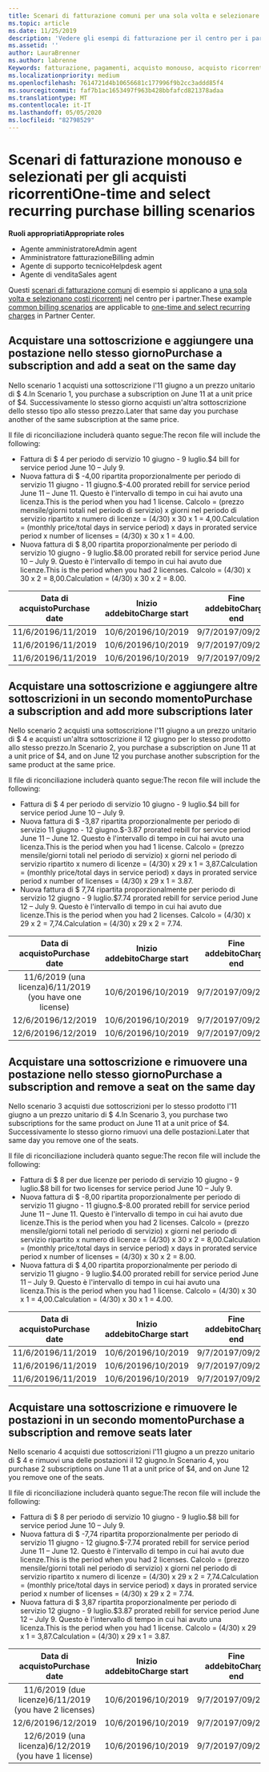 ```yaml
---
title: Scenari di fatturazione comuni per una sola volta e selezionare gli acquisti ricorrenti | Centro per i partner
ms.topic: article
ms.date: 11/25/2019
description: 'Vedere gli esempi di fatturazione per il centro per i partner per una sola volta e selezionare gli acquisti ricorrenti: quando si acquistano sottoscrizioni, aggiungere altre sottoscrizioni, aggiungere o rimuovere postazioni.'
ms.assetid: ''
author: LauraBrenner
ms.author: labrenne
Keywords: fatturazione, pagamenti, acquisto monouso, acquisto ricorrente, sottoscrizioni, postazioni
ms.localizationpriority: medium
ms.openlocfilehash: 7614721d4b10656681c177996f9b2cc3addd85f4
ms.sourcegitcommit: faf7b1ac1653497f963b428bbfafcd821378adaa
ms.translationtype: MT
ms.contentlocale: it-IT
ms.lasthandoff: 05/05/2020
ms.locfileid: "82798529"
---
```

# <a name="one-time-and-select-recurring-purchase-billing-scenarios"></a><span data-ttu-id="6d128-104">Scenari di fatturazione monouso e selezionati per gli acquisti ricorrenti</span><span class="sxs-lookup"><span data-stu-id="6d128-104">One-time and select recurring purchase billing scenarios</span></span>

<span data-ttu-id="6d128-105">**Ruoli appropriati**</span><span class="sxs-lookup"><span data-stu-id="6d128-105">**Appropriate roles**</span></span>

- <span data-ttu-id="6d128-106">Agente amministratore</span><span class="sxs-lookup"><span data-stu-id="6d128-106">Admin agent</span></span>
- <span data-ttu-id="6d128-107">Amministratore fatturazione</span><span class="sxs-lookup"><span data-stu-id="6d128-107">Billing admin</span></span>
- <span data-ttu-id="6d128-108">Agente di supporto tecnico</span><span class="sxs-lookup"><span data-stu-id="6d128-108">Helpdesk agent</span></span>
- <span data-ttu-id="6d128-109">Agente di vendita</span><span class="sxs-lookup"><span data-stu-id="6d128-109">Sales agent</span></span>

<span data-ttu-id="6d128-110">Questi [scenari di fatturazione comuni](common-billing-scenarios.md) di esempio si applicano a [una sola volta e selezionano costi ricorrenti](one-time-and-recurring-billing.md) nel centro per i partner.</span><span class="sxs-lookup"><span data-stu-id="6d128-110">These example [common billing scenarios](common-billing-scenarios.md) are applicable to [one-time and select recurring charges](one-time-and-recurring-billing.md) in Partner Center.</span></span>

## <a name="purchase-a-subscription-and-add-a-seat-on-the-same-day"></a><span data-ttu-id="6d128-111">Acquistare una sottoscrizione e aggiungere una postazione nello stesso giorno</span><span class="sxs-lookup"><span data-stu-id="6d128-111">Purchase a subscription and add a seat on the same day</span></span>

<span data-ttu-id="6d128-112">Nello scenario 1 acquisti una sottoscrizione l'11 giugno a un prezzo unitario di $ 4.</span><span class="sxs-lookup"><span data-stu-id="6d128-112">In Scenario 1, you purchase a subscription on June 11 at a unit price of $4.</span></span> <span data-ttu-id="6d128-113">Successivamente lo stesso giorno acquisti un'altra sottoscrizione dello stesso tipo allo stesso prezzo.</span><span class="sxs-lookup"><span data-stu-id="6d128-113">Later that same day you purchase another of the same subscription at the same price.</span></span>

<span data-ttu-id="6d128-114">Il file di riconciliazione includerà quanto segue:</span><span class="sxs-lookup"><span data-stu-id="6d128-114">The recon file will include the following:</span></span>

- <span data-ttu-id="6d128-115">Fattura di $ 4 per periodo di servizio 10 giugno - 9 luglio.</span><span class="sxs-lookup"><span data-stu-id="6d128-115">$4 bill for service period June 10 – July 9.</span></span>
- <span data-ttu-id="6d128-116">Nuova fattura di $ -4,00 ripartita proporzionalmente per periodo di servizio 11 giugno - 11 giugno.</span><span class="sxs-lookup"><span data-stu-id="6d128-116">$-4.00 prorated rebill for service period June 11 – June 11.</span></span> <span data-ttu-id="6d128-117">Questo è l'intervallo di tempo in cui hai avuto una licenza.</span><span class="sxs-lookup"><span data-stu-id="6d128-117">This is the period when you had 1 license.</span></span> <span data-ttu-id="6d128-118">Calcolo = (prezzo mensile/giorni totali nel periodo di servizio) x giorni nel periodo di servizio ripartito x numero di licenze = (4/30) x 30 x 1 = 4,00.</span><span class="sxs-lookup"><span data-stu-id="6d128-118">Calculation = (monthly price/total days in service period) x days in prorated service period x number of licenses = (4/30) x 30 x 1 = 4.00.</span></span>
- <span data-ttu-id="6d128-119">Nuova fattura di $ 8,00 ripartita proporzionalmente per periodo di servizio 10 giugno - 9 luglio.</span><span class="sxs-lookup"><span data-stu-id="6d128-119">$8.00 prorated rebill for service period June 10 – July 9.</span></span> <span data-ttu-id="6d128-120">Questo è l'intervallo di tempo in cui hai avuto due licenze.</span><span class="sxs-lookup"><span data-stu-id="6d128-120">This is the period when you had 2 licenses.</span></span> <span data-ttu-id="6d128-121">Calcolo = (4/30) x 30 x 2 = 8,00.</span><span class="sxs-lookup"><span data-stu-id="6d128-121">Calculation = (4/30) x 30 x 2 = 8.00.</span></span>

|<span data-ttu-id="6d128-122">**Data di acquisto**</span><span class="sxs-lookup"><span data-stu-id="6d128-122">**Purchase date**</span></span>   |<span data-ttu-id="6d128-123">**Inizio addebito**</span><span class="sxs-lookup"><span data-stu-id="6d128-123">**Charge start**</span></span> |<span data-ttu-id="6d128-124">**Fine addebito**</span><span class="sxs-lookup"><span data-stu-id="6d128-124">**Charge end**</span></span>  |<span data-ttu-id="6d128-125">**Prezzo unitario**</span><span class="sxs-lookup"><span data-stu-id="6d128-125">**Unit price**</span></span>  |<span data-ttu-id="6d128-126">**Quantità**</span><span class="sxs-lookup"><span data-stu-id="6d128-126">**Quantity**</span></span>  |<span data-ttu-id="6d128-127">**Amount**</span><span class="sxs-lookup"><span data-stu-id="6d128-127">**Amount**</span></span> |<span data-ttu-id="6d128-128">**Tipo di addebito**</span><span class="sxs-lookup"><span data-stu-id="6d128-128">**Charge type**</span></span> |
|:------:|:------:|:------:|:------:|:------:|:------:|:-----:|
|<span data-ttu-id="6d128-129">11/6/2019</span><span class="sxs-lookup"><span data-stu-id="6d128-129">6/11/2019</span></span>      |<span data-ttu-id="6d128-130">10/6/2019</span><span class="sxs-lookup"><span data-stu-id="6d128-130">6/10/2019</span></span>   |<span data-ttu-id="6d128-131">9/7/2019</span><span class="sxs-lookup"><span data-stu-id="6d128-131">7/09/2019</span></span>         |<span data-ttu-id="6d128-132">$ 4</span><span class="sxs-lookup"><span data-stu-id="6d128-132">$4</span></span>                |<span data-ttu-id="6d128-133">1</span><span class="sxs-lookup"><span data-stu-id="6d128-133">1</span></span>                 |<span data-ttu-id="6d128-134">$ 4</span><span class="sxs-lookup"><span data-stu-id="6d128-134">$4</span></span>            |<span data-ttu-id="6d128-135">Nuova</span><span class="sxs-lookup"><span data-stu-id="6d128-135">New</span></span>         |
|<span data-ttu-id="6d128-136">11/6/2019</span><span class="sxs-lookup"><span data-stu-id="6d128-136">6/11/2019</span></span>     | <span data-ttu-id="6d128-137">10/6/2019</span><span class="sxs-lookup"><span data-stu-id="6d128-137">6/10/2019</span></span>    |<span data-ttu-id="6d128-138">9/7/2019</span><span class="sxs-lookup"><span data-stu-id="6d128-138">7/09/2019</span></span>        |<span data-ttu-id="6d128-139">$ 4</span><span class="sxs-lookup"><span data-stu-id="6d128-139">$4</span></span>        |<span data-ttu-id="6d128-140">1</span><span class="sxs-lookup"><span data-stu-id="6d128-140">1</span></span>        | <span data-ttu-id="6d128-141">$ -4</span><span class="sxs-lookup"><span data-stu-id="6d128-141">-$4</span></span>       |<span data-ttu-id="6d128-142">addQuantity</span><span class="sxs-lookup"><span data-stu-id="6d128-142">addQuantity</span></span>           |
|<span data-ttu-id="6d128-143">11/6/2019</span><span class="sxs-lookup"><span data-stu-id="6d128-143">6/11/2019</span></span>     | <span data-ttu-id="6d128-144">10/6/2019</span><span class="sxs-lookup"><span data-stu-id="6d128-144">6/10/2019</span></span>    |<span data-ttu-id="6d128-145">9/7/2019</span><span class="sxs-lookup"><span data-stu-id="6d128-145">7/09/2019</span></span>        |<span data-ttu-id="6d128-146">$ 4</span><span class="sxs-lookup"><span data-stu-id="6d128-146">$4</span></span>        | <span data-ttu-id="6d128-147">2</span><span class="sxs-lookup"><span data-stu-id="6d128-147">2</span></span>      |<span data-ttu-id="6d128-148">$ 8</span><span class="sxs-lookup"><span data-stu-id="6d128-148">$8</span></span>         |<span data-ttu-id="6d128-149">addQuantity</span><span class="sxs-lookup"><span data-stu-id="6d128-149">addQuantity</span></span>           |

## <a name="purchase-a-subscription-and-add-more-subscriptions-later"></a><span data-ttu-id="6d128-150">Acquistare una sottoscrizione e aggiungere altre sottoscrizioni in un secondo momento</span><span class="sxs-lookup"><span data-stu-id="6d128-150">Purchase a subscription and add more subscriptions later</span></span>

<span data-ttu-id="6d128-151">Nello scenario 2 acquisti una sottoscrizione l'11 giugno a un prezzo unitario di $ 4 e acquisti un'altra sottoscrizione il 12 giugno per lo stesso prodotto allo stesso prezzo.</span><span class="sxs-lookup"><span data-stu-id="6d128-151">In Scenario 2, you purchase a subscription on June 11 at a unit price of $4, and on June 12 you purchase another subscription for the same product at the same price.</span></span>

<span data-ttu-id="6d128-152">Il file di riconciliazione includerà quanto segue:</span><span class="sxs-lookup"><span data-stu-id="6d128-152">The recon file will include the following:</span></span>

- <span data-ttu-id="6d128-153">Fattura di $ 4 per periodo di servizio 10 giugno - 9 luglio.</span><span class="sxs-lookup"><span data-stu-id="6d128-153">$4 bill for service period June 10 – July 9.</span></span>
- <span data-ttu-id="6d128-154">Nuova fattura di $ -3,87 ripartita proporzionalmente per periodo di servizio 11 giugno - 12 giugno.</span><span class="sxs-lookup"><span data-stu-id="6d128-154">$-3.87 prorated rebill for service period June 11 – June 12.</span></span> <span data-ttu-id="6d128-155">Questo è l'intervallo di tempo in cui hai avuto una licenza.</span><span class="sxs-lookup"><span data-stu-id="6d128-155">This is the period when you had 1 license.</span></span> <span data-ttu-id="6d128-156">Calcolo = (prezzo mensile/giorni totali nel periodo di servizio) x giorni nel periodo di servizio ripartito x numero di licenze = (4/30) x 29 x 1 = 3,87.</span><span class="sxs-lookup"><span data-stu-id="6d128-156">Calculation = (monthly price/total days in service period) x days in prorated service period x number of licenses = (4/30) x 29 x 1 = 3.87.</span></span>
- <span data-ttu-id="6d128-157">Nuova fattura di $ 7,74 ripartita proporzionalmente per periodo di servizio 12 giugno - 9 luglio.</span><span class="sxs-lookup"><span data-stu-id="6d128-157">$7.74 prorated rebill for service period June 12 – July 9.</span></span> <span data-ttu-id="6d128-158">Questo è l'intervallo di tempo in cui hai avuto due licenze.</span><span class="sxs-lookup"><span data-stu-id="6d128-158">This is the period when you had 2 licenses.</span></span> <span data-ttu-id="6d128-159">Calcolo = (4/30) x 29 x 2 = 7,74.</span><span class="sxs-lookup"><span data-stu-id="6d128-159">Calculation = (4/30) x 29 x 2 = 7.74.</span></span>

|<span data-ttu-id="6d128-160">**Data di acquisto**</span><span class="sxs-lookup"><span data-stu-id="6d128-160">**Purchase date**</span></span>   |<span data-ttu-id="6d128-161">**Inizio addebito**</span><span class="sxs-lookup"><span data-stu-id="6d128-161">**Charge start**</span></span> |<span data-ttu-id="6d128-162">**Fine addebito**</span><span class="sxs-lookup"><span data-stu-id="6d128-162">**Charge end**</span></span>  |<span data-ttu-id="6d128-163">**Prezzo unitario**</span><span class="sxs-lookup"><span data-stu-id="6d128-163">**Unit price**</span></span>  |<span data-ttu-id="6d128-164">**Quantità**</span><span class="sxs-lookup"><span data-stu-id="6d128-164">**Quantity**</span></span>  |<span data-ttu-id="6d128-165">**Amount**</span><span class="sxs-lookup"><span data-stu-id="6d128-165">**Amount**</span></span> |<span data-ttu-id="6d128-166">**Tipo di addebito**</span><span class="sxs-lookup"><span data-stu-id="6d128-166">**Charge type**</span></span> |
|:------:|:------:|:------:|:------:|:------:|:------:|:-----:|
|<span data-ttu-id="6d128-167">11/6/2019 (una licenza)</span><span class="sxs-lookup"><span data-stu-id="6d128-167">6/11/2019 (you have one license)</span></span>     |<span data-ttu-id="6d128-168">10/6/2019</span><span class="sxs-lookup"><span data-stu-id="6d128-168">6/10/2019</span></span>   |<span data-ttu-id="6d128-169">9/7/2019</span><span class="sxs-lookup"><span data-stu-id="6d128-169">7/09/2019</span></span>         |<span data-ttu-id="6d128-170">$ 4</span><span class="sxs-lookup"><span data-stu-id="6d128-170">$4</span></span>         |<span data-ttu-id="6d128-171">1</span><span class="sxs-lookup"><span data-stu-id="6d128-171">1</span></span>        |<span data-ttu-id="6d128-172">$ 4</span><span class="sxs-lookup"><span data-stu-id="6d128-172">$4</span></span>            |<span data-ttu-id="6d128-173">Nuova</span><span class="sxs-lookup"><span data-stu-id="6d128-173">New</span></span>         |
|<span data-ttu-id="6d128-174">12/6/2019</span><span class="sxs-lookup"><span data-stu-id="6d128-174">6/12/2019</span></span>     | <span data-ttu-id="6d128-175">10/6/2019</span><span class="sxs-lookup"><span data-stu-id="6d128-175">6/10/2019</span></span>    |<span data-ttu-id="6d128-176">9/7/2019</span><span class="sxs-lookup"><span data-stu-id="6d128-176">7/09/2019</span></span>        |<span data-ttu-id="6d128-177">$ 4</span><span class="sxs-lookup"><span data-stu-id="6d128-177">$4</span></span>        |<span data-ttu-id="6d128-178">1</span><span class="sxs-lookup"><span data-stu-id="6d128-178">1</span></span>        | <span data-ttu-id="6d128-179">$ -3,87</span><span class="sxs-lookup"><span data-stu-id="6d128-179">-$3.87</span></span>       |<span data-ttu-id="6d128-180">addQuantity</span><span class="sxs-lookup"><span data-stu-id="6d128-180">addQuantity</span></span>           |
|<span data-ttu-id="6d128-181">12/6/2019</span><span class="sxs-lookup"><span data-stu-id="6d128-181">6/12/2019</span></span>     | <span data-ttu-id="6d128-182">10/6/2019</span><span class="sxs-lookup"><span data-stu-id="6d128-182">6/10/2019</span></span>    |<span data-ttu-id="6d128-183">9/7/2019</span><span class="sxs-lookup"><span data-stu-id="6d128-183">7/09/2019</span></span>        |<span data-ttu-id="6d128-184">$ 4</span><span class="sxs-lookup"><span data-stu-id="6d128-184">$4</span></span>        | <span data-ttu-id="6d128-185">2</span><span class="sxs-lookup"><span data-stu-id="6d128-185">2</span></span>      |<span data-ttu-id="6d128-186">$ 7,74</span><span class="sxs-lookup"><span data-stu-id="6d128-186">$7.74</span></span>       |<span data-ttu-id="6d128-187">addQuantity</span><span class="sxs-lookup"><span data-stu-id="6d128-187">addQuantity</span></span>           |

## <a name="purchase-a-subscription-and-remove-a-seat-on-the-same-day"></a><span data-ttu-id="6d128-188">Acquistare una sottoscrizione e rimuovere una postazione nello stesso giorno</span><span class="sxs-lookup"><span data-stu-id="6d128-188">Purchase a subscription and remove a seat on the same day</span></span>

<span data-ttu-id="6d128-189">Nello scenario 3 acquisti due sottoscrizioni per lo stesso prodotto l'11 giugno a un prezzo unitario di $ 4.</span><span class="sxs-lookup"><span data-stu-id="6d128-189">In Scenario 3, you purchase two subscriptions for the same product on June 11 at a unit price of $4.</span></span> <span data-ttu-id="6d128-190">Successivamente lo stesso giorno rimuovi una delle postazioni.</span><span class="sxs-lookup"><span data-stu-id="6d128-190">Later that same day you remove one of the seats.</span></span>  

<span data-ttu-id="6d128-191">Il file di riconciliazione includerà quanto segue:</span><span class="sxs-lookup"><span data-stu-id="6d128-191">The recon file will include the following:</span></span>

- <span data-ttu-id="6d128-192">Fattura di $ 8 per due licenze per periodo di servizio 10 giugno - 9 luglio.</span><span class="sxs-lookup"><span data-stu-id="6d128-192">$8 bill for two licenses for service period June 10 – July 9.</span></span>
- <span data-ttu-id="6d128-193">Nuova fattura di $ -8,00 ripartita proporzionalmente per periodo di servizio 11 giugno - 11 giugno.</span><span class="sxs-lookup"><span data-stu-id="6d128-193">$-8.00 prorated rebill for service period June 11 – June 11.</span></span> <span data-ttu-id="6d128-194">Questo è l'intervallo di tempo in cui hai avuto due licenze.</span><span class="sxs-lookup"><span data-stu-id="6d128-194">This is the period when you had 2 licenses.</span></span> <span data-ttu-id="6d128-195">Calcolo = (prezzo mensile/giorni totali nel periodo di servizio) x giorni nel periodo di servizio ripartito x numero di licenze = (4/30) x 30 x 2 = 8,00.</span><span class="sxs-lookup"><span data-stu-id="6d128-195">Calculation = (monthly price/total days in service period) x days in prorated service period x number of licenses = (4/30) x 30 x 2 = 8.00.</span></span>
- <span data-ttu-id="6d128-196">Nuova fattura di $ 4,00 ripartita proporzionalmente per periodo di servizio 11 giugno - 9 luglio.</span><span class="sxs-lookup"><span data-stu-id="6d128-196">$4.00 prorated rebill for service period June 11 – July 9.</span></span> <span data-ttu-id="6d128-197">Questo è l'intervallo di tempo in cui hai avuto una licenza.</span><span class="sxs-lookup"><span data-stu-id="6d128-197">This is the period when you had 1 license.</span></span> <span data-ttu-id="6d128-198">Calcolo = (4/30) x 30 x 1 = 4,00.</span><span class="sxs-lookup"><span data-stu-id="6d128-198">Calculation = (4/30) x 30 x 1 = 4.00.</span></span>

|<span data-ttu-id="6d128-199">**Data di acquisto**</span><span class="sxs-lookup"><span data-stu-id="6d128-199">**Purchase date**</span></span>   |<span data-ttu-id="6d128-200">**Inizio addebito**</span><span class="sxs-lookup"><span data-stu-id="6d128-200">**Charge start**</span></span> |<span data-ttu-id="6d128-201">**Fine addebito**</span><span class="sxs-lookup"><span data-stu-id="6d128-201">**Charge end**</span></span>  |<span data-ttu-id="6d128-202">**Prezzo unitario**</span><span class="sxs-lookup"><span data-stu-id="6d128-202">**Unit price**</span></span>  |<span data-ttu-id="6d128-203">**Quantità**</span><span class="sxs-lookup"><span data-stu-id="6d128-203">**Quantity**</span></span>  |<span data-ttu-id="6d128-204">**Amount**</span><span class="sxs-lookup"><span data-stu-id="6d128-204">**Amount**</span></span> |<span data-ttu-id="6d128-205">**Tipo di addebito**</span><span class="sxs-lookup"><span data-stu-id="6d128-205">**Charge type**</span></span> |
|:------:|:------:|:------:|:------:|:------:|:------:|:-----:|
|<span data-ttu-id="6d128-206">11/6/2019</span><span class="sxs-lookup"><span data-stu-id="6d128-206">6/11/2019</span></span>      |<span data-ttu-id="6d128-207">10/6/2019</span><span class="sxs-lookup"><span data-stu-id="6d128-207">6/10/2019</span></span>   |<span data-ttu-id="6d128-208">9/7/2019</span><span class="sxs-lookup"><span data-stu-id="6d128-208">7/09/2019</span></span>         |<span data-ttu-id="6d128-209">$ 4</span><span class="sxs-lookup"><span data-stu-id="6d128-209">$4</span></span>                |<span data-ttu-id="6d128-210">2</span><span class="sxs-lookup"><span data-stu-id="6d128-210">2</span></span>                 |<span data-ttu-id="6d128-211">$ 8</span><span class="sxs-lookup"><span data-stu-id="6d128-211">$8</span></span>            |<span data-ttu-id="6d128-212">Nuova</span><span class="sxs-lookup"><span data-stu-id="6d128-212">New</span></span>         |
|<span data-ttu-id="6d128-213">11/6/2019</span><span class="sxs-lookup"><span data-stu-id="6d128-213">6/11/2019</span></span>     | <span data-ttu-id="6d128-214">10/6/2019</span><span class="sxs-lookup"><span data-stu-id="6d128-214">6/10/2019</span></span>    |<span data-ttu-id="6d128-215">9/7/2019</span><span class="sxs-lookup"><span data-stu-id="6d128-215">7/09/2019</span></span>        |<span data-ttu-id="6d128-216">$ 4</span><span class="sxs-lookup"><span data-stu-id="6d128-216">$4</span></span>        |<span data-ttu-id="6d128-217">2</span><span class="sxs-lookup"><span data-stu-id="6d128-217">2</span></span>        | <span data-ttu-id="6d128-218">-$ 8</span><span class="sxs-lookup"><span data-stu-id="6d128-218">-$8</span></span>       |<span data-ttu-id="6d128-219">removeQuantity</span><span class="sxs-lookup"><span data-stu-id="6d128-219">removeQuantity</span></span>           |
|<span data-ttu-id="6d128-220">11/6/2019</span><span class="sxs-lookup"><span data-stu-id="6d128-220">6/11/2019</span></span>     | <span data-ttu-id="6d128-221">10/6/2019</span><span class="sxs-lookup"><span data-stu-id="6d128-221">6/10/2019</span></span>    |<span data-ttu-id="6d128-222">9/7/2019</span><span class="sxs-lookup"><span data-stu-id="6d128-222">7/09/2019</span></span>        |<span data-ttu-id="6d128-223">$ 4</span><span class="sxs-lookup"><span data-stu-id="6d128-223">$4</span></span>        | <span data-ttu-id="6d128-224">1</span><span class="sxs-lookup"><span data-stu-id="6d128-224">1</span></span>      |<span data-ttu-id="6d128-225">$ 4</span><span class="sxs-lookup"><span data-stu-id="6d128-225">$4</span></span>         |<span data-ttu-id="6d128-226">removeQuantity</span><span class="sxs-lookup"><span data-stu-id="6d128-226">removeQuantity</span></span>           |

## <a name="purchase-a-subscription-and-remove-seats-later"></a><span data-ttu-id="6d128-227">Acquistare una sottoscrizione e rimuovere le postazioni in un secondo momento</span><span class="sxs-lookup"><span data-stu-id="6d128-227">Purchase a subscription and remove seats later</span></span>

<span data-ttu-id="6d128-228">Nello scenario 4 acquisti due sottoscrizioni l'11 giugno a un prezzo unitario di $ 4 e rimuovi una delle postazioni il 12 giugno.</span><span class="sxs-lookup"><span data-stu-id="6d128-228">In Scenario 4, you purchase 2 subscriptions on June 11 at a unit price of $4, and on June 12 you remove one of the seats.</span></span>

<span data-ttu-id="6d128-229">Il file di riconciliazione includerà quanto segue:</span><span class="sxs-lookup"><span data-stu-id="6d128-229">The recon file will include the following:</span></span>

- <span data-ttu-id="6d128-230">Fattura di $ 8 per periodo di servizio 10 giugno - 9 luglio.</span><span class="sxs-lookup"><span data-stu-id="6d128-230">$8 bill for service period June 10 – July 9.</span></span>
- <span data-ttu-id="6d128-231">Nuova fattura di $ -7,74 ripartita proporzionalmente per periodo di servizio 11 giugno - 12 giugno.</span><span class="sxs-lookup"><span data-stu-id="6d128-231">$-7.74 prorated rebill for service period June 11 – June 12.</span></span> <span data-ttu-id="6d128-232">Questo è l'intervallo di tempo in cui hai avuto due licenze.</span><span class="sxs-lookup"><span data-stu-id="6d128-232">This is the period when you had 2 licenses.</span></span> <span data-ttu-id="6d128-233">Calcolo = (prezzo mensile/giorni totali nel periodo di servizio) x giorni nel periodo di servizio ripartito x numero di licenze = (4/30) x 29 x 2 = 7,74.</span><span class="sxs-lookup"><span data-stu-id="6d128-233">Calculation = (monthly price/total days in service period) x days in prorated service period x number of licenses = (4/30) x 29 x 2 = 7.74.</span></span>
- <span data-ttu-id="6d128-234">Nuova fattura di $ 3,87 ripartita proporzionalmente per periodo di servizio 12 giugno - 9 luglio.</span><span class="sxs-lookup"><span data-stu-id="6d128-234">$3.87 prorated rebill for service period June 12 – July 9.</span></span> <span data-ttu-id="6d128-235">Questo è l'intervallo di tempo in cui hai avuto una licenza.</span><span class="sxs-lookup"><span data-stu-id="6d128-235">This is the period when you had 1 license.</span></span> <span data-ttu-id="6d128-236">Calcolo = (4/30) x 29 x 1 = 3,87.</span><span class="sxs-lookup"><span data-stu-id="6d128-236">Calculation = (4/30) x 29 x 1 = 3.87.</span></span>

|<span data-ttu-id="6d128-237">**Data di acquisto**</span><span class="sxs-lookup"><span data-stu-id="6d128-237">**Purchase date**</span></span>   |<span data-ttu-id="6d128-238">**Inizio addebito**</span><span class="sxs-lookup"><span data-stu-id="6d128-238">**Charge start**</span></span> |<span data-ttu-id="6d128-239">**Fine addebito**</span><span class="sxs-lookup"><span data-stu-id="6d128-239">**Charge end**</span></span>  |<span data-ttu-id="6d128-240">**Prezzo unitario**</span><span class="sxs-lookup"><span data-stu-id="6d128-240">**Unit price**</span></span>  |<span data-ttu-id="6d128-241">**Quantità**</span><span class="sxs-lookup"><span data-stu-id="6d128-241">**Quantity**</span></span>  |<span data-ttu-id="6d128-242">**Amount**</span><span class="sxs-lookup"><span data-stu-id="6d128-242">**Amount**</span></span> |<span data-ttu-id="6d128-243">**Tipo di addebito**</span><span class="sxs-lookup"><span data-stu-id="6d128-243">**Charge type**</span></span> |
|:------:|:------:|:------:|:------:|:------:|:------:|:-----:|
|<span data-ttu-id="6d128-244">11/6/2019 (due licenze)</span><span class="sxs-lookup"><span data-stu-id="6d128-244">6/11/2019 (you have 2 licenses)</span></span>     |<span data-ttu-id="6d128-245">10/6/2019</span><span class="sxs-lookup"><span data-stu-id="6d128-245">6/10/2019</span></span>   |<span data-ttu-id="6d128-246">9/7/2019</span><span class="sxs-lookup"><span data-stu-id="6d128-246">7/09/2019</span></span>         |<span data-ttu-id="6d128-247">$ 4</span><span class="sxs-lookup"><span data-stu-id="6d128-247">$4</span></span>         |<span data-ttu-id="6d128-248">2</span><span class="sxs-lookup"><span data-stu-id="6d128-248">2</span></span>        |<span data-ttu-id="6d128-249">$ 8</span><span class="sxs-lookup"><span data-stu-id="6d128-249">$8</span></span>       |<span data-ttu-id="6d128-250">Nuova</span><span class="sxs-lookup"><span data-stu-id="6d128-250">New</span></span>       |
|<span data-ttu-id="6d128-251">12/6/2019</span><span class="sxs-lookup"><span data-stu-id="6d128-251">6/12/2019</span></span>     | <span data-ttu-id="6d128-252">10/6/2019</span><span class="sxs-lookup"><span data-stu-id="6d128-252">6/10/2019</span></span>    |<span data-ttu-id="6d128-253">9/7/2019</span><span class="sxs-lookup"><span data-stu-id="6d128-253">7/09/2019</span></span>        |<span data-ttu-id="6d128-254">$ 4</span><span class="sxs-lookup"><span data-stu-id="6d128-254">$4</span></span>        |<span data-ttu-id="6d128-255">2</span><span class="sxs-lookup"><span data-stu-id="6d128-255">2</span></span>        | <span data-ttu-id="6d128-256">$ -7,74</span><span class="sxs-lookup"><span data-stu-id="6d128-256">-$7.74</span></span>       |<span data-ttu-id="6d128-257">removeQuantity</span><span class="sxs-lookup"><span data-stu-id="6d128-257">removeQuantity</span></span>           |
|<span data-ttu-id="6d128-258">12/6/2019 (una licenza)</span><span class="sxs-lookup"><span data-stu-id="6d128-258">6/12/2019 (you have 1 license)</span></span>    | <span data-ttu-id="6d128-259">10/6/2019</span><span class="sxs-lookup"><span data-stu-id="6d128-259">6/10/2019</span></span>    |<span data-ttu-id="6d128-260">9/7/2019</span><span class="sxs-lookup"><span data-stu-id="6d128-260">7/09/2019</span></span>   |<span data-ttu-id="6d128-261">$ 4</span><span class="sxs-lookup"><span data-stu-id="6d128-261">$4</span></span>    |<span data-ttu-id="6d128-262">1</span><span class="sxs-lookup"><span data-stu-id="6d128-262">1</span></span>      |<span data-ttu-id="6d128-263">$ 3,87</span><span class="sxs-lookup"><span data-stu-id="6d128-263">$3.87</span></span>    |<span data-ttu-id="6d128-264">removeQuantity</span><span class="sxs-lookup"><span data-stu-id="6d128-264">removeQuantity</span></span> |

